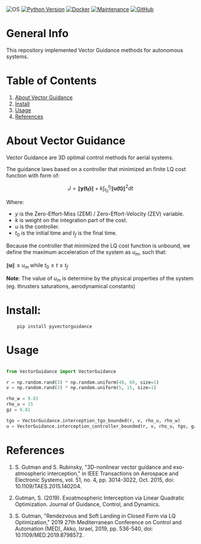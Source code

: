 ![OS](https://img.shields.io/badge/OS-Linux-red?style=flat&logo=linux)
[![Python Version](https://img.shields.io/badge/Made%20with-Python%203.10-1f425f.svg?logo=python)](https://www.python.org/)
[![Docker](https://img.shields.io/badge/Docker-available-green.svg?style=flat&logo=docker)](https://github.com/emalderson/ThePhish/tree/master/docker)
[![Maintenance](https://img.shields.io/badge/Maintained-yes-green.svg)](https://github.com/iftahnaf/pyvectorguidance)
[![GitHub](https://img.shields.io/github/license/iftahnaf/pyvectorguidance)](https://github.com/iftahnaf/pyvectorguidance/blob/main/LICENSE)


# General Info
This repository implemented Vector Guidance methods for autonomous systems.

# Table of Contents

1. [About Vector Guidance](#about-vector-guidance)
2. [Install](#install)
3. [Usage](#usage)
4. [References](#references)

# About Vector Guidance
Vector Guidance are 3D optimal control methods for aerial systems.

The guidance laws based on a controller that minimized an finite LQ cost function with form of:

$$ J = \|\mathbf{y(t_f)}\| + k \int_{t_0}^{t_f} \|\mathbf{u(t)}\|^2 dt $$

Where:
- $y$ is the Zero-Effort-Miss (ZEM) / Zero-Effort-Velocity (ZEV) variable.
- $k$ is weight on the integration part of the cost.
- $u$ is the controller.
- $t_0$ is the initial time and $t_f$ is the final time.

Because the controller that minimized the LQ cost function is unbound, we define the maximum acceleration of the system as $u_m$, such that:

$\|\mathbf{u}\| \leq u_m$ while $t_0 \leq t \leq t_f$

**Note**: The value of $u_m$ is determine by the physical properties of the system (eg. thrusters saturations, aerodynamical constants)

# Install:

        pip install pyvectorguidance

# Usage

```python

from VectorGuidance import VectorGuidance

r = np.random.rand(3) * np.random.uniform(40, 60, size=1)
v = np.random.rand(3) * np.random.uniform(5, 15, size=1)

rho_w = 9.81
rho_u = 15
gz = 9.81

tgo = VectorGuidance.interception_tgo_bounded(r, v, rho_u, rho_w)
u = VectorGuidance.interception_controller_bounded(r, v, rho_u, tgo, gz)


```

# References

1. S. Gutman and S. Rubinsky, "3D-nonlinear vector guidance and exo-atmospheric interception," in IEEE Transactions on Aerospace and Electronic Systems, vol. 51, no. 4, pp. 3014-3022, Oct. 2015, doi: 10.1109/TAES.2015.140204.

2. Gutman, S. (2019). Exoatmospheric Interception via Linear Quadratic Optimization. Journal of Guidance, Control, and Dynamics.

3. S. Gutman, "Rendezvous and Soft Landing in Closed Form via LQ Optimization," 2019 27th Mediterranean Conference on Control and Automation (MED), Akko, Israel, 2019, pp. 536-540, doi: 10.1109/MED.2019.8798572.
